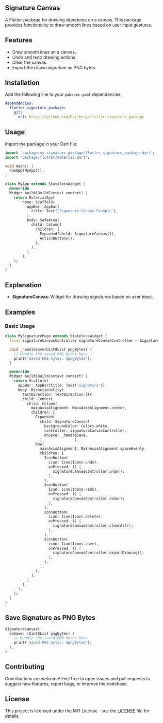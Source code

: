 ## Signature Canvas
A Flutter package for drawing signatures on a canvas. This package provides functionality to draw smooth lines based on user input gestures.

## Features
* Draw smooth lines on a canvas.
* Undo and redo drawing actions.
* Clear the canvas.
* Export the drawn signature as PNG bytes.

## Installation
Add the following line to your `pubspec.yaml` dependencies:

```yaml
dependencies:
  flutter_signature_package:
    git:
      url: https://github.com/Dojibery/flutter-signature-package
```

## Usage
Import the package in your Dart file:

```dart
import 'package:my_signature_package/flutter_signature_package.dart';
import 'package:flutter/material.dart';

void main() {
  runApp(MyApp());
}

class MyApp extends StatelessWidget {
  @override
  Widget build(BuildContext context) {
    return MaterialApp(
        home: Scaffold(
          appBar: AppBar(
            title: Text('Signature Canvas Example'),
          ),
          body: SafeArea(
            child: Column(
              children: [
                Expanded(child: SignatureCanvas()),
                ActionButtons(),
              ],
            ),
          ),
        ),
    );
  }
}
```

## Explanation 
* **SignatureCanvas**: Widget for drawing signatures based on user input.

## Examples 

### Basic Usage

```dart
class MySignaturePage extends StatelessWidget {
  final SignatureCanvasController signatureCanvasController = SignatureCanvasController();

  void _handleSave(Uint8List pngBytes) {
    // Handle the saved PNG bytes here
    print('Saved PNG bytes: $pngBytes');
  }

  @override
  Widget build(BuildContext context) {
    return Scaffold(
      appBar: AppBar(title: Text('Signature')),
      body: Directionality(
        textDirection: TextDirection.ltr,
        child: Center(
          child: Column(
            mainAxisAlignment: MainAxisAlignment.center,
            children: [
              Expanded(
                child: SignatureCanvas(
                  backgroundColor: Colors.white,
                  controller: signatureCanvasController,
                  onSave: _handleSave,
                ),              ),
              Row(
                mainAxisAlignment: MainAxisAlignment.spaceEvenly,
                children: [
                  IconButton(
                    icon: Icon(Icons.undo),
                    onPressed: () {
                      signatureCanvasController.undo();
                    },
                  ),
                  IconButton(
                    icon: Icon(Icons.redo),
                    onPressed: () {
                      signatureCanvasController.redo();
                    },
                  ),
                  IconButton(
                    icon: Icon(Icons.delete),
                    onPressed: () {
                      signatureCanvasController.clearAll();
                    },
                  ),
                  IconButton(
                    icon: Icon(Icons.save),
                    onPressed: () {
                      signatureCanvasController.exportDrawing();
                    },
                  ),
                ],
              ),
            ],
          ),
        ),
      ),
    );
  }
}
```

## Save Signature as PNG Bytes

```dart
SignatureCanvas(
  onSave: (Uint8List pngBytes) {
    // Handle the saved PNG bytes here
    print('Saved PNG bytes: $pngBytes');
  },
)
```

## Contributing

Contributions are welcome! Feel free to open issues and pull requests to suggest new features, report bugs, or improve the codebase.

## License
This project is licensed under the MIT License - see the [LICENSE](https://github.com/Dojibery/flutter-signature-package/blob/main/LICENSE)
file for details.
